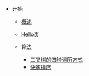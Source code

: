- 开始

  - [概述](/README.md)
  - [Hello页](/hello.md)

  - 算法
  
  	- [二叉树的四种遍历方式](/二叉树的四种遍历方式.md)
  	- [快速排序](/快速排序.md)

